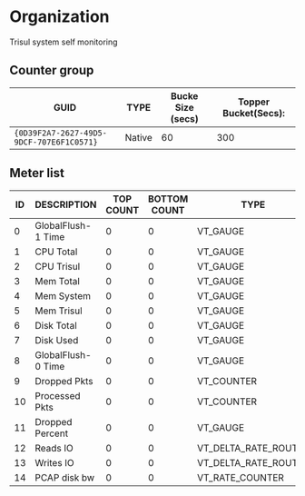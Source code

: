 # Organization

Trisul system self monitoring

## Counter group

| GUID                                     | TYPE   | Bucke Size (secs) | Topper Bucket(Secs): |
| ---------------------------------------- | ------ | ----------------- | -------------------- |
| `{0D39F2A7-2627-49D5-9DCF-707E6F1C0571}` | Native | 60                | 300                  |



## Meter list


| ID  | DESCRIPTION        | TOP COUNT | BOTTOM COUNT | TYPE                 | UNITS   |
| --- | ------------------ | --------- | ------------ | -------------------- | ------- |
| 0   | GlobalFlush-1 Time | 0         | 0            | VT_GAUGE             | usecs   |
| 1   | CPU Total          | 0         | 0            | VT_GAUGE             | percent |
| 2   | CPU Trisul         | 0         | 0            | VT_GAUGE             | percent |
| 3   | Mem Total          | 0         | 0            | VT_GAUGE             | bytes   |
| 4   | Mem System         | 0         | 0            | VT_GAUGE             | bytes   |
| 5   | Mem Trisul         | 0         | 0            | VT_GAUGE             | bytes   |
| 6   | Disk Total         | 0         | 0            | VT_GAUGE             | bytes   |
| 7   | Disk Used          | 0         | 0            | VT_GAUGE             | bytes   |
| 8   | GlobalFlush-0 Time | 0         | 0            | VT_GAUGE             | usecs   |
| 9   | Dropped Pkts       | 0         | 0            | VT_COUNTER           | packets |
| 10  | Processed Pkts     | 0         | 0            | VT_COUNTER           | packets |
| 11  | Dropped Percent    | 0         | 0            | VT_GAUGE             | percent |
| 12  | Reads IO           | 0         | 0            | VT_DELTA_RATE_ROUTER | ios     |
| 13  | Writes IO          | 0         | 0            | VT_DELTA_RATE_ROUTER | ios     |
| 14  | PCAP disk bw       | 0         | 0            | VT_RATE_COUNTER      | Bps     |
